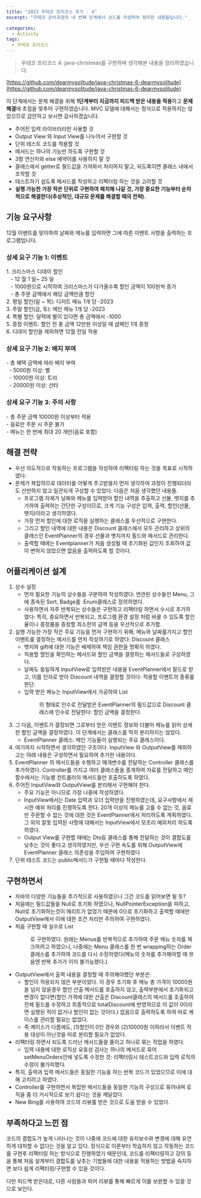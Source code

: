 ```yaml
---
title: "2023 우테코 프리코스 후기 - 4"
excerpt: "우테코 준비과정의 네 번째 단계에서 코드를 작성하며 정리한 내용들입니다."

categories:
  - Activity
tags:
  - 우테코 프리코스
---
```

> 우테코 프리코스 4: java-christmas를 구현하며 생각해본 내용을 정리하였습니다.

[https://github.com/dearmysolitude/java-christmas-6-dearmysolitude](https://github.com/dearmysolitude/java-christmas-6-dearmysolitude)

이 단계에서는 문제 해결을 위해 **1단계부터 지금까지 피드백 받은 내용을 적용**하고 **문제 해결**에 초점을 맞추어 구현하였습니다. MVC 모델에 대해서는 정식으로 적용하지는 않았으므로 감안하고 보시면 감사하겠습니다.

-   주어진 입력 라이브러리만 사용할 것
-   Output View 와 Input View를 나누어서 구현할 것
-   단위 테스트 코드를 적용할 것
-   메서드는 하나의 기능만 하도록 구현할 것
-   3항 연산자와 else 예약어를 사용하지 말 것
-   클래스에서 getter로 필드값을 가져와서 처리하지 말고, 되도록이면 클래스 내에서 조작할 것
-   테스트하기 쉽도록 메서드를 작성하고 리팩터링 하는 것을 고려할 것
-   **실행 가능한 가장 작은 단위로 구현하여 패치해 나갈 것, 가장 중요한 기능부터 순차적으로 해결한다(추상적인, 대규모 문제를 해결할 때의 전략).**

## 기능 요구사항

12월 이벤트를 맞이하여 날짜와 메뉴를 입력하면 그에 따른 이벤트 사항을 출력하는 프로그램입니다.

### 상세 요구 기능 1: 이벤트

1\. 크리스마스 디데이 할인  
   - 12 월 1 일~ 25 일  
   - 1000원으로 시작하여 크리스마스가 다가올수록 할인 금액이 100원씩 증가  
   - 총 주문 금액에서 해당 금액만큼 할인  
2. 평일 할인(일 ~ 목): 디저트 메뉴 1개 당 -2023  
3. 주말 할인(금, 토): 메인 메뉴 1개 당 -2023  
4. 특별 할인: 달력에 별이 있다면 총 금액에서 -1000  
5. 증정 이벤트: 할인 전 총 금액 12만원 이상일 때 샴페인 1개 증정  
6. 디데이 할인을 제외하면 12월 전일 적용

### 상세 요구 기능 2: 배지 부여

\- 총 혜택 금액에 따라 배지 부여  
  - 5000원 이상: 별  
  - 10000원 이상: 트리  
  - 20000원 이상: 산타

### 상세 요구 기능 3: 주의 사항

\- 총 주문 금액 10000원 이상부터 적용  
\- 음료만 주문 시 주문 불가  
\- 메뉴는 한 번에 최대 20 개만(음료 포함)

## 해결 전략

-   우선 의도적으로 작동하는 프로그램을 작성하여 리팩터링 하는 것을 목표로 시작하였다.
-   문제가 복잡하므로 데이터를 어떻게 주고받을지 먼저 생각하여 과정이 진행되더라도 산만하지 않고 일관되게 구성할 수 있었다. 다음은 처음 생각했던 내용들.  
    -   프로그램 자체가 날짜와 메뉴를 입력받아 할인 내역을 추출하고 선물, 뱃지를 추가하여 출력하는 간단한 구성이므로, 크게 기능 구성은 입력, 출력, 할인(선물, 뱃지)이라고 생각하였다.
    -   가장 먼저 할인에 대한 로직을 실행하는 클래스를 우선적으로 구현한다.
    -   그리고 할인 내역에 대한 내용은 Discount 클래스에서 모두 관리하고 상위의 클래스인 EventPlanner의 경우 선물과 뱃지까지 필드와 메서드로 관리한다.
    -   출력할 때에는 Eventplanner가 처음 생성될 때 초기화된 값인지 조회하여 값이 변하지 않았으면 없음을 출력하도록 할 것이다.

## 어플리케이션 설계

1.  상수 설정  
    -   먼저 필요한 기능의 상수들을 구분하여 작성하였다: 연관된 상수들인 Menu, 그에 종속된 Sort, Badge를  Enum클래스로 정의하였다.
    -   사용하면서 자주 반복되는 상수들은 구현하고 리팩터링 하면서 수시로 추가하였다: 특히, 중요하면서 반복되고, 프로그램 환경 설정 처럼 바꿀 수 있도록 할인율이나 증정품을 증정할 최소한의 금액 등을 우선적으로 추가함.
2.  실행 가능한 가장 작은 주요 기능을 먼저 구현하기 위해, 메뉴와 날짜를가지고 할인 이벤트를 결정하는 메서드를 먼저 작성하기로 하였다: Discount 클래스
    -   뱃지와 gift에 대한 기능은 배제하여 책임 권한을 명확히 하였다.
    -   적용할 할인을 확인하는 메서드와 할인 금액을 결정하는 메서드들로 구성하였다.
    -   날짜도 동일하게 InputView로 입력받은 내용을 EventPlanner에서 필드로 받고, 이를 인자로 받아 Discount 내역을 결정할 것이다: 적용할 이벤트의 종류를 판단.
    -   입력 받은 메뉴는 InputView에서 가공하여 List<Menu>의 형태로 인수로 전달받은 EventPlanner의 필드값으로 Discount 클래스에 인수로 전달한다: 할인 금액을 결정한다.
3.  그 다음, 이벤트가 결정되면 그로부터 얻은 이벤트 정보와 더불어 메뉴를 읽어 상세한 할인 금액을 결정하였다. 이 단계에서는 클래스를 딱히 분리하지는 않았다.
    -   EventPlanner 클래스: 메인 기능들이 실행되는 주요 클래스이다.
4.  여기까지 시작하면서 생각하였던 구조이다. InputView 와 OutputView를 제외하고는 아래 내용은 구성하면서 필요하여 추가한 내용이다.
5.  EventPlanner 의 메서드들을 수행하고 매개변수를 전달하는 Controller 클래스를 추가하였다. Controller를 가지고 여러 클래스들을 중개하여 자료를 전달하고 메인 함수에서는 기능별 컨트롤러의 메서드들만 호출하도록 하였다.
6.  주어진 InputView와 OutputView를 분리해서 구현해야 한다.
    -   주요 기능은 아니므로 가장 나중에 작성하였다.
    -   InputView에서는 Date 입력과 오더 입력만을 진행하였는데, 요구사항에서 제시한 예외 처리를 진행하도록 한다. 20개 이상의 메뉴를 고를 수 없는 것, 음료만 주문할 수 없는 것에 대한 것은 EventPlanner에서 처리하도록 계획하였다. 그 외의 잘못 입력된 사항에 대해서는 InputView에서 모조리 예외처리 하도록 하였다.
    -   Output View를 구현할 때에는 Dto등 클래스를 통해 전달하는 것이 결합도를 낮추는 것이 좋다고 생각하였지만, 우선 구현 속도를 위해 OutputView에 EventPlanner 클래스 의존성을 주입하여 구현하였다
7.  단위 테스트 코드는 public메서드가 구현될 때마다 작성한다.

## 구현하면서

-   자바의 다양한 기능들을 추가적으로 사용하였으나 그건 코드를 읽어보면 될 듯?
-   처음에는 필드값들을 Null로 초기화 하였으나, NullPointerException을 피하고, Null로 초기화하는것이 메리트가 없었기 때문에 0으로 초기화하고 출력할 때에만 OutputView에서 이에 대한 조건 처리만 주의하여 구현하였다.
-   처음 구현할 때 실수로 List<Menu>로 구현하였다. 원래는 Menus를 반복적으로 추가하여 주문 메뉴 숫자를 체크하려고 하였으나, 나중에는 Menu 클래스를 한 번 wrapping하는 Order클래스를 추가하여 코드를 다시 수정하였다(메뉴의 숫자를 추가해야할 때 쯔음엔 반복 추가가 이미 불가능했다.).
-   OutputView에서 출력 내용을 결정할 때 주의해야했던 부분은:
    -   할인이 적용되지 않은 부분이었다. 이 경우 초기화 후 메뉴 총 가격이 10000원을 넘지 않을경우 할인 산출 메서드를 호출하지 않고, 출력부분에서 초기화되고 변경이 없다면(할인 가격에 대한 산출은 Discount클래스의 메서드를 호출하여 전체 필드를 수정하고 최종적으로 totalDiscount에 반영하므로 이 값이 0이라면 실행된 적이 없거나 할인이 없는 것이다.) 없음으로 출력하도록 하여 따로 케이스를 관리할 필요는 없었다.
    -   즉 케이스가 다름에도, (1)할인이 0인 경우와 (2)10000원 이하라서 이벤트 적용 대상이 아닌것을 따로 분리할 필요가 없었다.
-   리팩터링 하면서 되도록 드러난 메서드들을 줄이고 하나로 묶는 작업을 하였다.
    -   입력 내용에 대한 로직상 유효성 검사는 하나의 메서드로 묶어 setMenuOrders안에 넣도록 수정한 것: 리팩터링시 테스트코드와 입력 로직의 수정이 불가피했다.
-   특히, 출력과 입력 메서드들은 동일한 기능을 하는 반복 코드가 있었으므로 이에 대해 고치려고 하였다.
-   Controller를 구현하면서 복잡한 메서드들을 동일한 기능의 구성으로 묶어내며 로직을 좀 더 거시적으로 보기 쉽다는 것을 깨달았다.
-   New Bing를 사용하여 코드의 리뷰를 받은 것으로 도움 받을 수 있었다.

## 부족하다고 느낀 점

코드의 결합도가 높게 나타나는 것이 나중에 코드에 대한 유지보수와 변경에 대해 유연하게 대처할 수 없다는 것을 알고 있다. 정식으로 이론부터 학습하지 않고 작동하는 코드를 구현후 리팩터링 하는 방식으로 진행하였기 때문인데, 코드를 리팩터링하고 강의 등을 통해 처음 설계부터 결합도를 낮추는 기법들에 대한 내용을 적용하는 방법을 숙지하면 보다 쉽게 리팩터링/구현할 수 있을 것이다.

다만 피드백 받은대로, 다른 사람들과 피어 리뷰를 통해 빠르게 이를 보완할 수 있을 것으로 보인다.